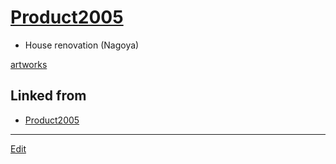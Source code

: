# [Product2005](Product2005.md)


* House renovation (Nagoya)

[artworks](artworks.md) 


## Linked from

* [Product2005](Product2005.md)


----
[Edit](https://github.com/vitroid/vitroid.github.io/edit/master/MD/Product2005.md)
